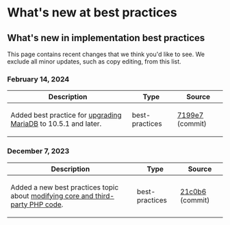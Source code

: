 # What's new at best practices

## What's new in implementation best practices

This page contains recent changes that we think you'd like to see. We exclude all minor updates, such as copy editing, from this list.

### February 14, 2024

<table style="table-layout:auto;">
  <thead>
    <tr>
      <th>Description</th>
      <th>Type</th>
      <th>Source</th>
    </tr>
  </thead>
  <tbody>
    <tr>
      <td><p>Added best practice for <a href="https://experienceleague.adobe.com/docs/commerce-operations/implementation-playbook/best-practices/maintenance/mariadb-upgrade.html">upgrading MariaDB</a> to 10.5.1 and later.</p>
</td>
      <td>best-practices</td>
      <td><a href="https://github.com/AdobeDocs/commerce-operations.en/commit/7199e74f82cef6dd682f5e240ee2b6fc56da18c8">7199e7</a> (commit)</td>
    </tr>
  </tbody>
</table><!-- date_group --><!-- month_group -->

### December 7, 2023

<table style="table-layout:auto;">
  <thead>
    <tr>
      <th>Description</th>
      <th>Type</th>
      <th>Source</th>
    </tr>
  </thead>
  <tbody>
    <tr>
      <td><p>Added a new best practices topic about <a href="https://experienceleague.adobe.com/docs/commerce-operations/implementation-playbook/best-practices/development/modifying-core-and-third-party-code.html">modifying core and third-party PHP code</a>.</p>
</td>
      <td>best-practices</td>
      <td><a href="https://github.com/AdobeDocs/commerce-operations.en/commit/21c0b6faab093bf9db860ce2f4d56072c4cc6e49">21c0b6</a> (commit)</td>
    </tr>
  </tbody>
</table><!-- date_group --><!-- month_group --><!-- year_group -->
